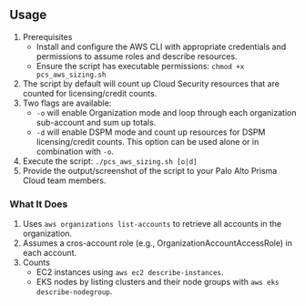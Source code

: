 
## Usage
1. Prerequisites  
    * Install and configure the AWS CLI with appropriate credentials and permissions to assume roles and describe resources.  
    * Ensure the script has executable permissions: `chmod +x pcs_aws_sizing.sh`   
1. The script by default will count up Cloud Security resources that are counted for licensing/credit counts.
2. Two flags are available:
    * `-o` will enable Organization mode and loop through each organization sub-account and sum up totals. 
    * `-d` will enable DSPM mode and count up resources for DSPM licensing/credit counts. This option can be used alone or in combination with `-o`.
1. Execute the script: `./pcs_aws_sizing.sh [o|d]`
2. Provide the output/screenshot of the script to your Palo Alto Prisma Cloud team members.  


### What It Does
1. Uses `aws organizations list-accounts` to retrieve all accounts in the organization.  
1. Assumes a cros-account role (e.g., OrganizationAccountAccessRole) in each account.  
1. Counts
    * EC2 instances using `aws ec2 describe-instances`.  
    * EKS nodes by listing clusters and their node groups with `aws eks describe-nodegroup`.  
